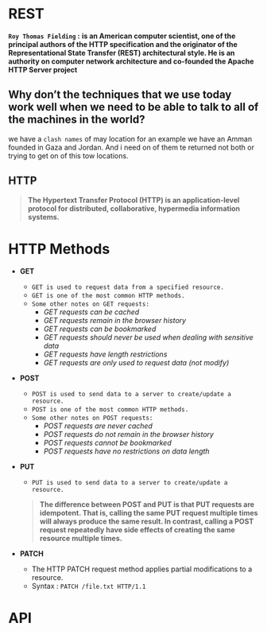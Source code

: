 # REST

**`Roy Thomas Fielding` :** **is an American computer scientist, one of the principal authors of the HTTP specification and the originator of the Representational State Transfer (REST) architectural style. He is an authority on computer network architecture and co-founded the Apache HTTP Server project**

## Why don’t the techniques that we use today work well when we need to be able to talk to all of the machines in the world?

we have a `clash names` of may location for an example we have an Amman founded in Gaza and Jordan. And i need on of them te returned not both or trying to get on of this tow locations.

## HTTP

>**The Hypertext Transfer Protocol (HTTP) is an application-level protocol for distributed, collaborative, hypermedia information systems.**

# HTTP Methods

* **GET**
    * `GET is used to request data from a specified resource.` 
    * `GET is one of the most common HTTP methods.`
    * `Some other notes on GET requests:`
        * *GET requests can be cached*
        * *GET requests remain in the browser history*
        * *GET requests can be bookmarked*
        * *GET requests should never be used when dealing with sensitive data*
        * *GET requests have length restrictions*
        * *GET requests are only used to request data (not modify)*

* **POST**
    * `POST is used to send data to a server to create/update a resource.`
    * `POST is one of the most common HTTP methods.`
    * `Some other notes on POST requests:`
        * *POST requests are never cached*
        * *POST requests do not remain in the browser history*
        * *POST requests cannot be bookmarked*
        * *POST requests have no restrictions on data length*

* **PUT**
    * `PUT is used to send data to a server to create/update a resource.`
     >**The difference between POST and PUT is that PUT requests are idempotent. That is, calling the same PUT request multiple times will always produce the same result. In contrast, calling a POST request repeatedly have side effects of creating the same resource multiple times.**

* **PATCH**
    * The HTTP PATCH request method applies partial modifications to a resource.
    * Syntax : `PATCH /file.txt HTTP/1.1`

# API



